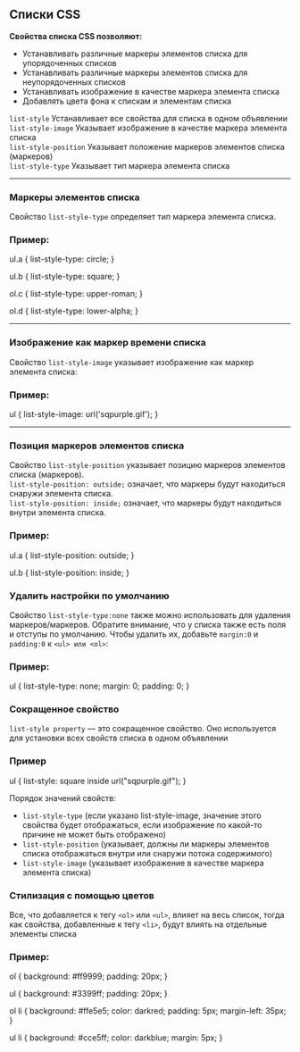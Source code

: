 ## Списки CSS

**Свойства списка CSS позволяют:**

- Устанавливать различные маркеры элементов списка для упорядоченных списков
- Устанавливать различные маркеры элементов списка для неупорядоченных списков
- Устанавливать изображение в качестве маркера элемента списка
- Добавлять цвета фона к спискам и элементам списка

`list-style` Устанавливает все свойства для списка в одном объявлении\
`list-style-image` Указывает изображение в качестве маркера элемента списка\
`list-style-position` Указывает положение маркеров элементов списка (маркеров)\
`list-style-type` Указывает тип маркера элемента списка

----
### Маркеры элементов списка
Свойство `list-style-type` определяет тип маркера элемента списка.

### Пример:

ul.a {
list-style-type: circle;
}

ul.b {
list-style-type: square;
}

ol.c {
list-style-type: upper-roman;
}

ol.d {
list-style-type: lower-alpha;
}

----
### Изображение как маркер времени списка
Свойство `list-style-image` указывает изображение как маркер элемента списка:
### Пример:
ul {
list-style-image: url('sqpurple.gif');
}

----
### Позиция маркеров элементов списка
Свойство `list-style-position` указывает позицию маркеров элементов списка (маркеров).\
`list-style-position: outside;` означает, что маркеры будут находиться снаружи элемента списка.\
`list-style-position: inside;` означает, что маркеры будут находиться внутри элемента списка.

### Пример:
ul.a {
list-style-position: outside;
}

ul.b {
list-style-position: inside;
}
### Удалить настройки по умолчанию
Свойство `list-style-type:none` также можно использовать для удаления маркеров/маркеров. Обратите внимание, что у списка также есть поля и отступы по умолчанию. Чтобы удалить их, добавьте `margin:0` и `padding:0` к `<ul> или <ol>`:
### Пример:
ul {
list-style-type: none;
margin: 0;
padding: 0;
}
### Сокращенное свойство
`list-style property` — это сокращенное свойство. Оно используется для установки всех свойств списка в одном объявлении
### Пример
ul {
list-style: square inside url("sqpurple.gif");
}

Порядок значений свойств:

- `list-style-type` (если указано list-style-image, значение этого свойства будет отображаться, если изображение по какой-то причине не может быть отображено)
- `list-style-position` (указывает, должны ли маркеры элементов списка отображаться внутри или снаружи потока содержимого)
- `list-style-image` (указывает изображение в качестве маркера элемента списка)
### Стилизация с помощью цветов
Все, что добавляется к тегу `<ol>` или `<ul>`, влияет на весь список, тогда как свойства, добавленные к тегу `<li>`, будут влиять на отдельные элементы списка
### Пример:
ol {
  background: #ff9999;
  padding: 20px;
}

ul {
  background: #3399ff;
  padding: 20px;
}

ol li {
  background: #ffe5e5;
  color: darkred;
  padding: 5px;
  margin-left: 35px;
}

ul li {
  background: #cce5ff;
  color: darkblue;
  margin: 5px;
}